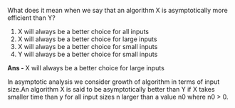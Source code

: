 What does it mean when we say that an algorithm X is asymptotically more efficient than Y?

1. X will always be a better choice for all inputs
1. X will always be a better choice for large inputs
1. X will always be a better choice for small inputs
1. Y will always be a better choice for small inputs

<b> Ans - </b> X will always be a better choice for large inputs

In asymptotic analysis we consider growth of algorithm in terms of input size.An algorithm X
is said to be asymptotically better than Y if X takes smaller time than y for all input sizes n
larger than a value n0 where n0 > 0.
